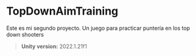 # TopDownAimTraining
Este es mi segundo proyecto. Un juego para practicar puntería en los top down shooters
> **Unity version:** 2022.1.21f1
